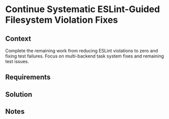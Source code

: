 # Continue Systematic ESLint-Guided Filesystem Violation Fixes

## Context

Complete the remaining work from reducing ESLint violations to zero and fixing test failures. Focus on multi-backend task system fixes and remaining test issues.

## Requirements

## Solution

## Notes
